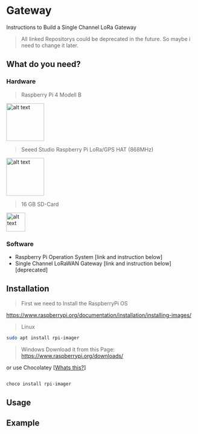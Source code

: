 # Gateway

Instructions to Build a Single Channel LoRa Gateway

> All linked Repositorys could be deprecated in the future. So maybe i need to change it later.  

## What do you need?
### Hardware

> Raspberry Pi 4 Modell B

<img src="https://github.com/darthkali/LoRa_Node_Gateway/blob/main/Assets/Images/raspberryPi_4.jpg" alt="alt text" width="100" >

> Seeed Studio Raspberry Pi LoRa/GPS HAT (868MHz)

<img src="https://github.com/darthkali/LoRa_Node_Gateway/blob/main/Assets/Images/LoRaHAT_RaspberryPi.jpg" alt="alt text" width="100" >

> 16 GB SD-Card

<img src="https://github.com/darthkali/LoRa_Node_Gateway/blob/main/Assets/Images/SD-Card-16.jpg" alt="alt text" width="50" >

### Software

- Raspberry Pi Operation System [link and instruction below]
- Single Channel LoRaWAN Gateway [link and instruction below] [deprecated]



## Installation
> First we need to Install the RaspberryPi OS

https://www.raspberrypi.org/documentation/installation/installing-images/

> Linux
```bash
sudo apt install rpi-imager
```

> Windows
Download it from this Page:
https://www.raspberrypi.org/downloads/

or use Chocolatey [[Whats this?](https://chocolatey.org/why-chocolatey)]
```bash

choco install rpi-imager
```

## Usage


## Example
